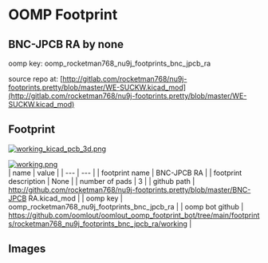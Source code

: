# OOMP Footprint  
## BNC-JPCB RA  by none  
  
oomp key: oomp_rocketman768_nu9j_footprints_bnc_jpcb_ra  
  
source repo at: [http://gitlab.com/rocketman768/nu9j-footprints.pretty/blob/master/WE-SUCKW.kicad_mod](http://gitlab.com/rocketman768/nu9j-footprints.pretty/blob/master/WE-SUCKW.kicad_mod)  
## Footprint  
  
[![working_kicad_pcb_3d.png](working_kicad_pcb_3d_600.png)](working_kicad_pcb_3d.png)  
  
[![working.png](working_600.png)](working.png)  
| name | value | 
| --- | --- | 
| footprint name | BNC-JPCB RA | 
| footprint description | None | 
| number of pads | 3 | 
| github path | http://github.com/rocketman768/nu9j-footprints.pretty/blob/master/BNC-JPCB RA.kicad_mod | 
| oomp key | oomp_rocketman768_nu9j_footprints_bnc_jpcb_ra | 
| oomp bot github | https://github.com/oomlout/oomlout_oomp_footprint_bot/tree/main/footprints/rocketman768_nu9j_footprints_bnc_jpcb_ra/working | 
## Images  
